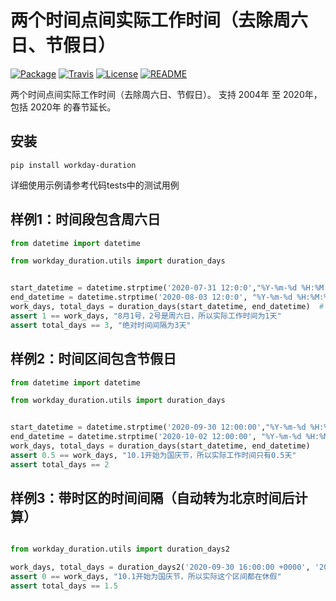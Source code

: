 # 两个时间点间实际工作时间（去除周六日、节假日）

[![Package](https://img.shields.io/pypi/v/chinesecalendar.svg)](https://pypi.python.org/pypi/chinesecalendar)
[![Travis](https://img.shields.io/travis/LKI/chinese-calendar.svg)](https://travis-ci.org/LKI/chinese-calendar)
[![License](https://img.shields.io/github/license/LKI/chinese-calendar.svg)](https://github.com/LKI/chinese-calendar/blob/master/LICENSE)
[![README](https://img.shields.io/badge/README-English-brightgreen.svg)](https://github.com/LKI/chinese-calendar/blob/master/README.en.md)

两个时间点间实际工作时间（去除周六日、节假日）。
支持 2004年 至 2020年，包括 2020年 的春节延长。

## 安装

```
pip install workday-duration
```
详细使用示例请参考代码tests中的测试用例

## 样例1：时间段包含周六日 

``` python
from datetime import datetime

from workday_duration.utils import duration_days


start_datetime = datetime.strptime('2020-07-31 12:0:0',"%Y-%m-%d %H:%M:%S")
end_datetime = datetime.strptime('2020-08-03 12:0:0', "%Y-%m-%d %H:%M:%S")
work_days, total_days = duration_days(start_datetime, end_datetime)  # 区间全部在休息日)
assert 1 == work_days, "8月1号，2号是周六日，所以实际工作时间为1天"
assert total_days == 3, "绝对时间间隔为3天"
```
## 样例2：时间区间包含节假日
``` python
from datetime import datetime

from workday_duration.utils import duration_days


start_datetime = datetime.strptime('2020-09-30 12:00:00',"%Y-%m-%d %H:%M:%S")
end_datetime = datetime.strptime('2020-10-02 12:00:00', "%Y-%m-%d %H:%M:%S")
work_days, total_days = duration_days(start_datetime, end_datetime) 
assert 0.5 == work_days, "10.1开始为国庆节，所以实际工作时间只有0.5天"
assert total_days == 2
```
## 样例3：带时区的时间间隔（自动转为北京时间后计算）

``` python

from workday_duration.utils import duration_days2

work_days, total_days = duration_days2('2020-09-30 16:00:00 +0000', '2020-10-02 04:00:00 +0000', '%Y-%m-%d %H:%M:%S %z') 
assert 0 == work_days, "10.1开始为国庆节，所以实际这个区间都在休假"
assert total_days == 1.5
```